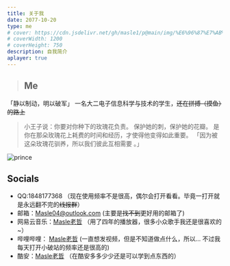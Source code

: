 ```yaml
---
title: 关于我
date: 2077-10-20
type: me
# cover: https://cdn.jsdelivr.net/gh/masle1/p@main/img/%E6%96%87%E7%AB%A0%E5%B0%81%E9%9D%A2/%E6%91%B8%E9%B1%BC%E6%97%A5%E8%AE%B0.jpg
# coverWidth: 1200
# coverHeight: 750
description: 自我简介
aplayer: true
---
```


> ## Me
「静以制动，明以破军」
一名大二电子信息科学与技术的学生，~~还在拼搏（摸鱼）的路上~~ 

<!-- <div class="text-center">
    <div class="site-author-avatar">
    <img src="https://cdn.jsdelivr.net/gh/masle1/masle.github.io@main/pages/img/Masle.1.jpg" alt="portrait" title="ID : Masle" loading="lazy" data-sr-id="0" style="visibility: visible; opacity: 1; transition: all 0.4s ease 0s, opacity 0.6s cubic-bezier(0.5, 0, 0, 1) 0s;">
    </div>
</div> -->

<meting-js
 id="497572729"
 server="netease"
 type="song"
 theme="#C20C0C">
</meting-js>

> 小王子说：你要对你种下的玫瑰花负责。
保护她的刺，保护她的花瓣。
是你在那朵玫瑰花上耗费的时间和经历，才使得他变得如此重要。
「因为被这朵玫瑰花驯养，所以我们彼此互相需要 。」

![prince](https://cdn.jsdelivr.net/gh/masle1/p@main/img/%E6%96%87%E7%AB%A0%E5%B0%81%E9%9D%A2/prince.jpg)

## Socials
- QQ:1848177368 （现在使用频率不是很高，偶尔会打开看看。毕竟一打开就是永远翻不完的~~线报群~~）
- 邮箱：Masle04@outlook.com  (主要是~~找不到~~更好用的邮箱了)
- 网易云音乐：[Masle老哲](https://music.163.com/#/user/home?id=550725539) （用了四年的播放器，很多小众歌手我还是很喜欢的~）
- 哔哩哔哩： [Masle老哲](https://space.bilibili.com/389049232) (一直想发视频，但是不知道做点什么，所以...  不过我每天打开小破站的频率还是很高的)
- 酷安：[Masle老哲](https://www.coolapk.com/u/3260871) （在酷安多多少少还是可以学到点东西的）

